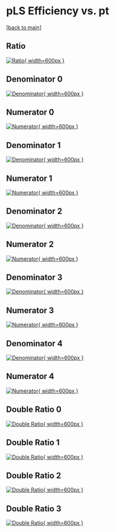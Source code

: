 # pLS Efficiency vs. pt

[[back to main](./)]



## Ratio

[![Ratio](../mtv/var/pLS_base_321_-1_eff_pt.png){ width=600px }](../mtv/var/pLS_base_321_-1_eff_pt.pdf)

## Denominator 0

[![Denominator](../mtv/den/pLS_base_321_-1_eff_pt_den0.png){ width=600px }](../mtv/den/pLS_base_321_-1_eff_pt_den0.pdf)

## Numerator 0

[![Numerator](../mtv/num/pLS_base_321_-1_eff_pt_num0.png){ width=600px }](../mtv/num/pLS_base_321_-1_eff_pt_num0.pdf)

## Denominator 1

[![Denominator](../mtv/den/pLS_base_321_-1_eff_pt_den1.png){ width=600px }](../mtv/den/pLS_base_321_-1_eff_pt_den1.pdf)

## Numerator 1

[![Numerator](../mtv/num/pLS_base_321_-1_eff_pt_num1.png){ width=600px }](../mtv/num/pLS_base_321_-1_eff_pt_num1.pdf)

## Denominator 2

[![Denominator](../mtv/den/pLS_base_321_-1_eff_pt_den2.png){ width=600px }](../mtv/den/pLS_base_321_-1_eff_pt_den2.pdf)

## Numerator 2

[![Numerator](../mtv/num/pLS_base_321_-1_eff_pt_num2.png){ width=600px }](../mtv/num/pLS_base_321_-1_eff_pt_num2.pdf)

## Denominator 3

[![Denominator](../mtv/den/pLS_base_321_-1_eff_pt_den3.png){ width=600px }](../mtv/den/pLS_base_321_-1_eff_pt_den3.pdf)

## Numerator 3

[![Numerator](../mtv/num/pLS_base_321_-1_eff_pt_num3.png){ width=600px }](../mtv/num/pLS_base_321_-1_eff_pt_num3.pdf)

## Denominator 4

[![Denominator](../mtv/den/pLS_base_321_-1_eff_pt_den4.png){ width=600px }](../mtv/den/pLS_base_321_-1_eff_pt_den4.pdf)

## Numerator 4

[![Numerator](../mtv/num/pLS_base_321_-1_eff_pt_num4.png){ width=600px }](../mtv/num/pLS_base_321_-1_eff_pt_num4.pdf)

## Double Ratio 0

[![Double Ratio](../mtv/ratio/pLS_base_321_-1_eff_pt_ratio0.png){ width=600px }](../mtv/ratio/pLS_base_321_-1_eff_pt_ratio0.pdf)

## Double Ratio 1

[![Double Ratio](../mtv/ratio/pLS_base_321_-1_eff_pt_ratio1.png){ width=600px }](../mtv/ratio/pLS_base_321_-1_eff_pt_ratio1.pdf)

## Double Ratio 2

[![Double Ratio](../mtv/ratio/pLS_base_321_-1_eff_pt_ratio2.png){ width=600px }](../mtv/ratio/pLS_base_321_-1_eff_pt_ratio2.pdf)

## Double Ratio 3

[![Double Ratio](../mtv/ratio/pLS_base_321_-1_eff_pt_ratio3.png){ width=600px }](../mtv/ratio/pLS_base_321_-1_eff_pt_ratio3.pdf)

